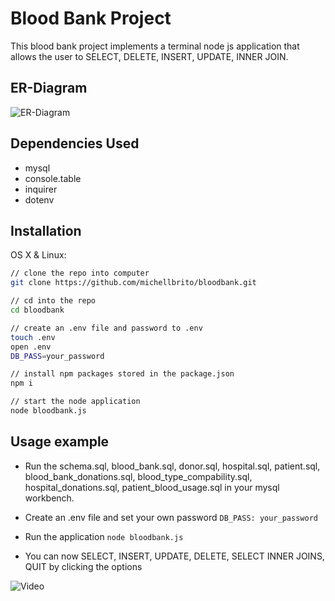 # Blood Bank Project


 This blood bank project implements a terminal node js application that allows the user to SELECT, DELETE, INSERT, UPDATE, INNER JOIN. 
 
 
 ## ER-Diagram
 
 ![ER-Diagram](https://i.imgur.com/FXhGkYt.png)

## Dependencies Used 
- mysql
- console.table
- inquirer
- dotenv

## Installation

OS X & Linux:

```sh
// clone the repo into computer 
git clone https://github.com/michellbrito/bloodbank.git

// cd into the repo
cd bloodbank

// create an .env file and password to .env
touch .env
open .env
DB_PASS=your_password

// install npm packages stored in the package.json
npm i

// start the node application 
node bloodbank.js
```

## Usage example

- Run the schema.sql, blood_bank.sql, donor.sql, hospital.sql, patient.sql, blood_bank_donations.sql, blood_type_compability.sql, hospital_donations.sql, patient_blood_usage.sql in your mysql workbench. 

- Create an .env file and set your own password
`DB_PASS: your_password` 

- Run the application
 `node bloodbank.js`
 
- You can now SELECT, INSERT, UPDATE, DELETE, SELECT INNER JOINS, QUIT by clicking the options

![Video](blood_bank_demo.gif)



